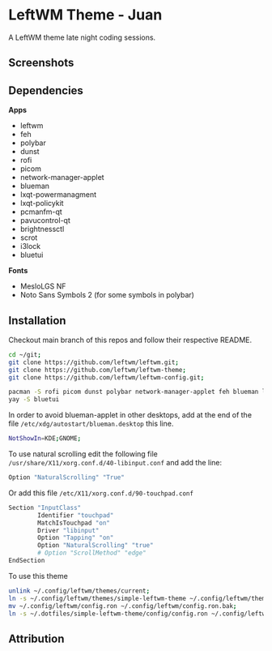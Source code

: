 # LeftWM Theme - Juan

A LeftWM theme late night coding sessions.

## Screenshots

## Dependencies

**Apps**

- leftwm
- feh
- polybar
- dunst
- rofi
- picom
- network-manager-applet
- blueman
- lxqt-powermanagment
- lxqt-policykit
- pcmanfm-qt
- pavucontrol-qt
- brightnessctl
- scrot
- i3lock
- bluetui

**Fonts**

- MesloLGS NF
- Noto Sans Symbols 2 (for some symbols in polybar)

## Installation

Checkout main branch of this repos and follow their respective README.

```bash
cd ~/git;
git clone https://github.com/leftwm/leftwm.git;
git clone https://github.com/leftwm/leftwm-theme;
git clone https://github.com/leftwm/leftwm-config.git;
```

```bash
pacman -S rofi picom dunst polybar network-manager-applet feh blueman lxqt-powermanagement lxqt-policykit pcmanfm-qt pavucontrol-qt brightnessctl scrot i3lock
yay -S bluetui
```

In order to avoid blueman-applet in other desktops, add at the end of the file `/etc/xdg/autostart/blueman.desktop` this line.

```bash
NotShowIn=KDE;GNOME;
```

To use natural scrolling edit the following file `/usr/share/X11/xorg.conf.d/40-libinput.conf` and add the line:

```bash
Option "NaturalScrolling" "True"
```

Or add this file `/etc/X11/xorg.conf.d/90-touchpad.conf`

```bash
Section "InputClass"
        Identifier "touchpad"
        MatchIsTouchpad "on"
        Driver "libinput"
        Option "Tapping" "on"
        Option "NaturalScrolling" "true"
        # Option "ScrollMethod" "edge"
EndSection
```

To use this theme

```bash
unlink ~/.config/leftwm/themes/current;
ln -s ~/.config/leftwm/themes/simple-leftwm-theme ~/.config/leftwm/themes/current;
mv ~/.config/leftwm/config.ron ~/.config/leftwm/config.ron.bak;
ln -s ~/.dotfiles/simple-leftwm-theme/config/config.ron ~/.config/leftwm/config.ron;
```

## Attribution
